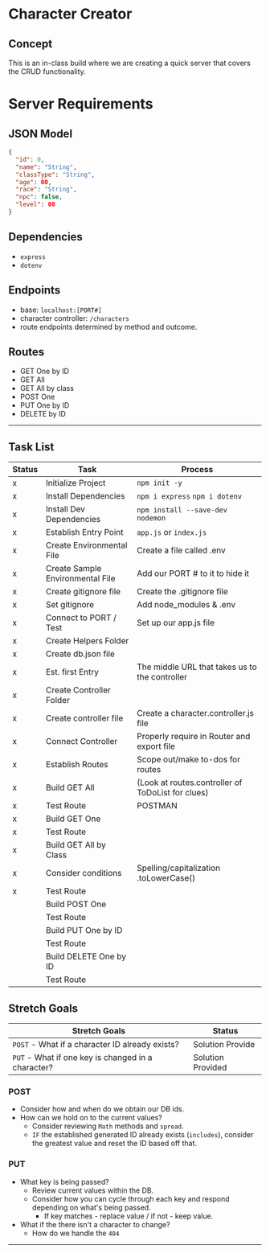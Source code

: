 # Character Creator

## Concept

This is an in-class build where we are creating a quick server that covers the CRUD functionality.

# Server Requirements

## JSON Model

```json
{
  "id": 0,
  "name": "String",
  "classType": "String",
  "age": 00,
  "race": "String",
  "npc": false,
  "level": 00
}
```

## Dependencies

- `express`
- `dotenv`

## Endpoints

- base: `localhost:[PORT#]`
- character controller: `/characters`
- route endpoints determined by method and outcome.

## Routes

- GET One by ID
- GET All
- GET All by class
- POST One
- PUT One by ID
- DELETE by ID

---

## Task List

| Status | Task                             | Process                                           |
| ------ | -------------------------------- | ------------------------------------------------- |
| x      | Initialize Project               | `npm init -y`                                     |
| x      | Install Dependencies             | `npm i express` `npm i dotenv`                    |
| x      | Install Dev Dependencies         | `npm install --save-dev nodemon`                  |
| x      | Establish Entry Point            | `app.js` or `index.js`                            |
| x      | Create Environmental File        | Create a file called .env                         |
| x      | Create Sample Environmental File | Add our PORT # to it to hide it                   |
| x      | Create gitignore file            | Create the .gitignore file                        |
| x      | Set gitignore                    | Add node_modules & .env                           |
| x      | Connect to PORT / Test           | Set up our app.js file                            |
| x      | Create Helpers Folder            |                                                   |
| x      | Create db.json file              |                                                   |
| x      | Est. first Entry                 | The middle URL that takes us to the controller    |
| x      | Create Controller Folder         |                                                   |
| x      | Create controller file           | Create a character.controller.js file             |
| x      | Connect Controller               | Properly require in Router and export file        |
| x      | Establish Routes                 | Scope out/make to-dos for routes                  |
| x      | Build GET All                    | (Look at routes.controller of ToDoList for clues) |
| x      | Test Route                       | POSTMAN                                           |
| x      | Build GET One                    |                                                   |
| x      | Test Route                       |                                                   |
| x      | Build GET All by Class           |                                                   |
| x      | Consider conditions              | Spelling/capitalization .toLowerCase()            |
| x      | Test Route                       |                                                   |
|        | Build POST One                   |                                                   |
|        | Test Route                       |                                                   |
|        | Build PUT One by ID              |                                                   |
|        | Test Route                       |                                                   |
|        | Build DELETE One by ID           |                                                   |
|        | Test Route                       |                                                   |

## Stretch Goals

| Stretch Goals                                      | Status            |
| -------------------------------------------------- | ----------------- |
| `POST` - What if a character ID already exists?    | Solution Provide  |
| `PUT` - What if one key is changed in a character? | Solution Provided |

### POST

- Consider how and when do we obtain our DB ids.
- How can we hold on to the current values?
  - Consider reviewing `Math` methods and `spread`.
  - `IF` the established generated ID already exists (`includes`), consider the greatest value and reset the ID based off that.

### PUT

- What key is being passed?
  - Review current values within the DB.
  - Consider how you can cycle through each key and respond depending on what's being passed.
    - If key matches - replace value / if not - keep value.
- What if the there isn't a character to change?
  - How do we handle the `404`

---
